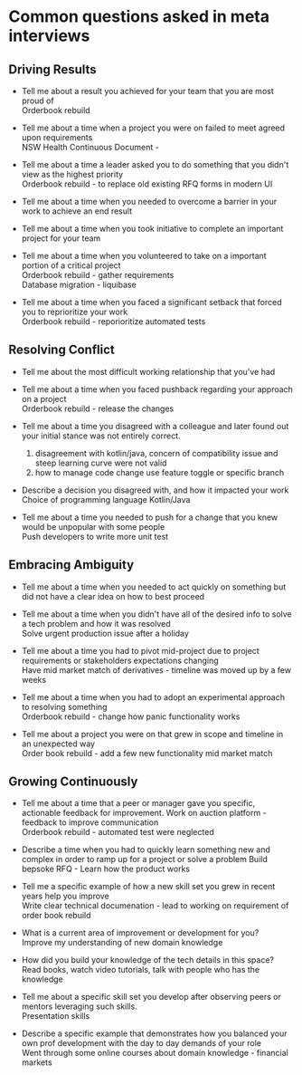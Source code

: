 # Common questions asked in meta interviews
## Driving Results 
- Tell me about a result you achieved for your team that you are most proud of  
  Orderbook rebuild
  
- Tell me about a time when a project you were on failed to meet agreed upon requirements  
  NSW Health Continuous Document -
  
- Tell me about a time a leader asked you to do something that you didn't view as the highest priority  
  Orderbook rebuild - to replace old existing RFQ forms in modern UI

- Tell me about a time when you needed to overcome a barrier in your work to achieve an end result
- Tell me about a time when you took initiative to complete an important project for your team
- Tell me about a time when you volunteered to take on a important portion of a critical project  
  Orderbook rebuild - gather requirements  
  Database migration - liquibase  
  
- Tell me about a time when you faced a significant setback that forced you to reprioritize your work  
  Orderbook rebuild - reporioritize automated tests

## Resolving Conflict 
- Tell me about the most difficult working relationship that you've had
- Tell me about a time when you faced pushback regarding your approach on a project  
  Orderbook rebuild - release the changes
  
- Tell me about a time you disagreed with a colleague and later found out your initial stance was not entirely correct.  
  1. disagreement with kotlin/java, concern of compatibility issue and steep learning curve were not valid
  1. how to manage code change use feature toggle or specific branch

- Describe a decision you disagreed with, and how it impacted your work  
  Choice of programming language Kotlin/Java

- Tell me about a time you needed to push for a change that you knew would be unpopular with some people  
  Push developers to write more unit test

## Embracing Ambiguity 
- Tell me about a time when you needed to act quickly on something but did not have a clear idea on how to best proceed
- Tell me about a time when you didn't have all of the desired info to solve a tech problem and how it was resolved  
  Solve urgent production issue after a holiday
  
- Tell me about a time you had to pivot mid-project due to project requirements or stakeholders expectations changing  
  Have mid market match of derivatives - timeline was moved up by a few weeks
  
- Tell me about a time when you had to adopt an experimental approach to resolving something  
  Orderbook rebuild - change how panic functionality works

- Tell me about a project you were on that grew in scope and timeline in an unexpected way  
  Order book rebuild - add a few new functionality mid market match

## Growing Continuously 
- Tell me about a time that a peer or manager gave you specific, actionable feedback for improvement.
  Work on auction platform - feedback to improve communication  
  Orderbook rebuild - automated test were neglected
  
- Describe a time when you had to quickly learn something new and complex in order to ramp up for a project or solve a problem
  Build bepsoke RFQ - Learn how the product works
  
- Tell me a specific example of how a new skill set you grew in recent years help you improve  
  Write clear technical documenation - lead to working on requirement of order book rebuild

- What is a current area of improvement or development for you?  
  Improve my understanding of new domain knowledge

- How did you build your knowledge of the tech details in this space?  
  Read books, watch video tutorials, talk with people who has the knowledge  
  
- Tell me about a specific skill set you develop after observing peers or mentors leveraging such skills.  
  Presentation skills
  
- Describe a specific example that demonstrates how you balanced your own prof development with the day to day demands of your role   
  Went through some online courses about domain knowledge - financial markets
